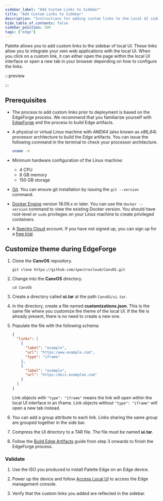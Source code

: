 ```yaml
---
sidebar_label: "Add Custom Links to Sidebar"
title: "Add Custom Links to Sidebar"
description: "Instructions for adding custom links to the Local UI side bar."
hide_table_of_contents: false
sidebar_position: 100
tags: ["edge"]
---
```


Palette allows you to add custom links to the sidebar of local UI. These links allow you to integrate your own web
applications with the local UI. When you click on a custom link, it can either open the page within the local UI
interface or open a new tab in your browser depending on how to configure the links.

:::preview

:::

## Prerequisites

- The process to add custom links prior to deployment is based on the EdgeForge process. We recommend that you
  familiarize yourself with [EdgeForge](../../edgeforge-workflow/edgeforge-workflow.md) and the process to build Edge
  artifacts.

- A physical or virtual Linux machine with _AMD64_ (also known as _x86_64_) processor architecture to build the Edge
  artifacts. You can issue the following command in the terminal to check your processor architecture.

  ```bash
  uname -m
  ```

- Minimum hardware configuration of the Linux machine:

  - 4 CPU
  - 8 GB memory
  - 150 GB storage

- [Git](https://git-scm.com/downloads). You can ensure git installation by issuing the `git --version` command.

- [Docker Engine](https://docs.docker.com/engine/install/) version 18.09.x or later. You can use the `docker --version`
  command to view the existing Docker version. You should have root-level or `sudo` privileges on your Linux machine to
  create privileged containers.

- A [Spectro Cloud](https://console.spectrocloud.com) account. If you have not signed up, you can sign up for a
  [free trial](https://www.spectrocloud.com/free-tier/).

## Customize theme during EdgeForge

1. Clone the **CanvOS** repository.

   ```shell
   git clone https://github.com/spectrocloud/CanvOS.git
   ```

2. Change into the **CanvOS** directory.

   ```shell
   cd CanvOS
   ```

3. Create a directory called **ui.tar** at the path `CanvOS/ui.tar`.

4. In the directory, create a file named **customizations.json**. This is the same file where you customize the theme of
   the local UI. If the file is already present, there is no need to create a new one.

5. Populate the file with the following schema:

   ```json
   {
     "links": [
       {
         "label": "example",
         "url": "https:/www.example.com",
         "type": "iframe"
       },
       {
         "label": "example",
         "url": "https:/docs.examplee.com"
       }
     ]
   }
   ```

   Link objects with `"type": "iframe"` means the link will open within the local UI interface in an iframe. Link
   objects without `"type": "iframe"` will open a new tab instead.

6. You can add a group attribute to each link. Links sharing the same group are grouped together in the side bar.

7. Compress the UI directory to a TAR file. The file must be named **ui.tar**.

8. Follow the [Build Edge Artifacts](../../edgeforge-workflow/palette-canvos/palette-canvos.md) guide from step 3
   onwards to finish the EdgeForge process.

### Validate

1. Use the ISO you produced to install Palette Edge on an Edge device.

2. Power up the device and follow [Access Local UI](./access-console.md) to access the Edge management console.

3. Verify that the custom links you added are reflected in the sidebar.
